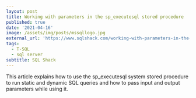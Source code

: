 ```yaml
---
layout: post
title: Working with parameters in the sp_executesql stored procedure
published: true
date: '2021-04-16'
image: /assets/img/posts/mssqllogo.jpg
external_url: 'https://www.sqlshack.com/working-with-parameters-in-the-sp_executesql-stored-procedure/'
tags:
  - T-SQL
  - sql server
subtitle: SQL Shack
---
```

This article explains how to use the sp_executesql system stored procedure to run static and dynamic SQL queries and how to pass input and output parameters while using it.

